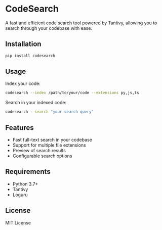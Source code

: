 # CodeSearch

A fast and efficient code search tool powered by Tantivy, allowing you to search through your codebase with ease.

## Installation

```bash
pip install codesearch
```

## Usage

Index your code:
```bash
codesearch --index /path/to/your/code --extensions py,js,ts
```

Search in your indexed code:
```bash
codesearch --search "your search query"
```

## Features

- Fast full-text search in your codebase
- Support for multiple file extensions
- Preview of search results
- Configurable search options

## Requirements

- Python 3.7+
- Tantivy
- Loguru

## License

MIT License 